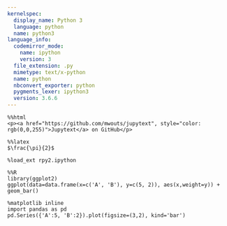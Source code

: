 ```yaml
---
kernelspec:
  display_name: Python 3
  language: python
  name: python3
language_info:
  codemirror_mode:
    name: ipython
    version: 3
  file_extension: .py
  mimetype: text/x-python
  name: python
  nbconvert_exporter: python
  pygments_lexer: ipython3
  version: 3.6.6
---
```


```{code-cell} ipython3
%%html
<p><a href="https://github.com/mwouts/jupytext", style="color: rgb(0,0,255)">Jupytext</a> on GitHub</p>
```

```{code-cell} ipython3
%%latex
$\frac{\pi}{2}$
```

```{code-cell} ipython3
%load_ext rpy2.ipython
```

```{code-cell} ipython3
%%R
library(ggplot2)
ggplot(data=data.frame(x=c('A', 'B'), y=c(5, 2)), aes(x,weight=y)) + geom_bar()
```

```{code-cell} ipython3
%matplotlib inline
import pandas as pd
pd.Series({'A':5, 'B':2}).plot(figsize=(3,2), kind='bar')
```

